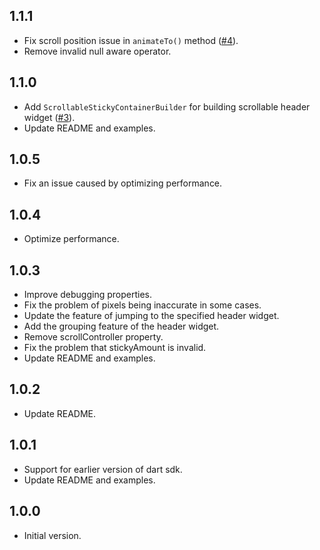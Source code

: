 ## 1.1.1
* Fix scroll position issue in `animateTo()` method ([#4](https://github.com/crasowas/easy_sticky_header/issues/4)).
* Remove invalid null aware operator.

## 1.1.0
* Add `ScrollableStickyContainerBuilder` for building scrollable header widget ([#3](https://github.com/crasowas/easy_sticky_header/issues/3)).
* Update README and examples.

## 1.0.5
* Fix an issue caused by optimizing performance.

## 1.0.4
* Optimize performance.

## 1.0.3
* Improve debugging properties.
* Fix the problem of pixels being inaccurate in some cases.
* Update the feature of jumping to the specified header widget.
* Add the grouping feature of the header widget.
* Remove scrollController property.
* Fix the problem that stickyAmount is invalid.
* Update README and examples.

## 1.0.2
* Update README.

## 1.0.1
* Support for earlier version of dart sdk.
* Update README and examples.

## 1.0.0
* Initial version.
